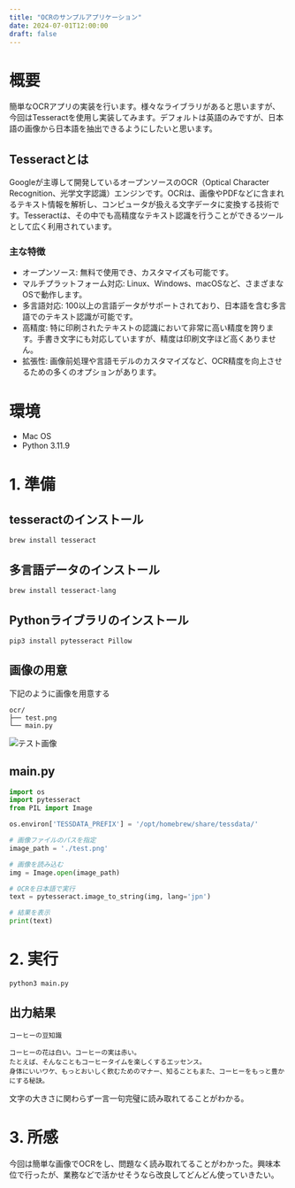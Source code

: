 ```yaml
---
title: "OCRのサンプルアプリケーション"
date: 2024-07-01T12:00:00
draft: false
---
```


# 概要
簡単なOCRアプリの実装を行います。様々なライブラリがあると思いますが、今回はTesseractを使用し実装してみます。デフォルトは英語のみですが、日本語の画像から日本語を抽出できるようにしたいと思います。

## Tesseractとは
Googleが主導して開発しているオープンソースのOCR（Optical Character Recognition、光学文字認識）エンジンです。OCRは、画像やPDFなどに含まれるテキスト情報を解析し、コンピュータが扱える文字データに変換する技術です。Tesseractは、その中でも高精度なテキスト認識を行うことができるツールとして広く利用されています。

### 主な特徴
- オープンソース: 無料で使用でき、カスタマイズも可能です。
- マルチプラットフォーム対応: Linux、Windows、macOSなど、さまざまなOSで動作します。
- 多言語対応: 100以上の言語データがサポートされており、日本語を含む多言語でのテキスト認識が可能です。
- 高精度: 特に印刷されたテキストの認識において非常に高い精度を誇ります。手書き文字にも対応していますが、精度は印刷文字ほど高くありません。
- 拡張性: 画像前処理や言語モデルのカスタマイズなど、OCR精度を向上させるための多くのオプションがあります。

# 環境
- Mac OS
- Python 3.11.9

# 1. 準備
## tesseractのインストール
```
brew install tesseract
```
## 多言語データのインストール
```
brew install tesseract-lang
```

## Pythonライブラリのインストール
```
pip3 install pytesseract Pillow
```

## 画像の用意
下記のように画像を用意する
```
ocr/
├── test.png
└── main.py
```

![テスト画像](/kei-ta-blog-go/test.png)

## main.py
```py
import os
import pytesseract
from PIL import Image

os.environ['TESSDATA_PREFIX'] = '/opt/homebrew/share/tessdata/'

# 画像ファイルのパスを指定
image_path = './test.png'

# 画像を読み込む
img = Image.open(image_path)

# OCRを日本語で実行
text = pytesseract.image_to_string(img, lang='jpn')

# 結果を表示
print(text)
```

# 2. 実行
```
python3 main.py
```
## 出力結果
```
コーヒーの豆知識

コーヒーの花は白い。コーヒーの実は赤い。
たとえば、そんなこともコーヒータイムを楽しくするエッセンス。
身体にいいワケ、もっとおいしく飲むためのマナー、知ることもまた、コーヒーをもっと豊かにする秘訣。
```
文字の大きさに関わらず一言一句完璧に読み取れてることがわかる。

# 3. 所感
今回は簡単な画像でOCRをし、問題なく読み取れてることがわかった。興味本位で行ったが、業務などで活かせそうなら改良してどんどん使っていきたい。